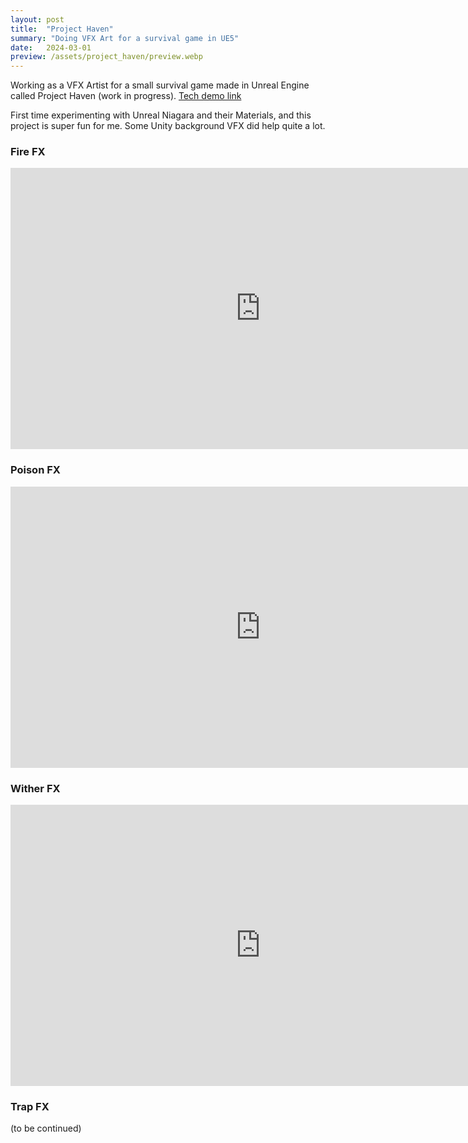 ```yaml
---
layout: post
title:  "Project Haven"
summary: "Doing VFX Art for a survival game in UE5"
date:   2024-03-01
preview: /assets/project_haven/preview.webp
---
```


Working as a VFX Artist for a small survival game made in Unreal Engine called Project Haven (work in progress).
[Tech demo link](https://project-haven.itch.io/project-haven-tech-demo)

First time experimenting with Unreal Niagara and their Materials, and this project is super fun for me. Some Unity background VFX did help quite a lot.

### Fire FX
<iframe width="800" height="450" src="https://www.youtube.com/embed/PgWMp67tfkg?si=5Yxo4XDA_RAiXrat" title="YouTube video player" frameborder="0" allow="accelerometer; autoplay; clipboard-write; encrypted-media; gyroscope; picture-in-picture; web-share" allowfullscreen></iframe>

### Poison FX
<iframe width="800" height="450" src="https://www.youtube.com/embed/0R6ocdLOvq0?si=n7vqEe9BwtEiNjzN" title="YouTube video player" frameborder="0" allow="accelerometer; autoplay; clipboard-write; encrypted-media; gyroscope; picture-in-picture; web-share" referrerpolicy="strict-origin-when-cross-origin" allowfullscreen></iframe>

### Wither FX
<iframe width="800" height="450" src="https://www.youtube.com/embed/r-MndGZqEW0?si=sYBxCOkCHHYOapdj" title="YouTube video player" frameborder="0" allow="accelerometer; autoplay; clipboard-write; encrypted-media; gyroscope; picture-in-picture; web-share" referrerpolicy="strict-origin-when-cross-origin" allowfullscreen></iframe>

### Trap FX
(to be continued)